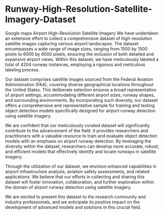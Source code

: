 # Runway-High-Resolution-Satellite-Imagery-Dataset
Google maps Airport High-Resolution Satellite Imagery
We have undertaken an extensive effort to collect a comprehensive dataset of high-resolution satellite images capturing various airport landscapes. The dataset encompasses a wide range of image sizes, ranging from 1500 by 1500 pixels to 6000 by 6000 pixels, ensuring the inclusion of both detailed and expansive airport views. Within this dataset, we have meticulously labeled a total of 4204 runway instances, employing a rigorous and meticulous labeling process.

Our dataset comprises satellite images sourced from the Federal Aviation Administration (FAA), covering diverse geographical locations throughout the United States. This deliberate selection ensures a broad representation of airport settings, accommodating different airport sizes, runway shapes, and surrounding environments. By incorporating such diversity, our dataset offers a comprehensive and representative sample for training and testing object detection models specifically designed for airport runway detection using satellite imagery.

We are confident that our meticulously curated dataset will significantly contribute to the advancement of the field. It provides researchers and practitioners with a valuable resource to train and evaluate object detection models with an emphasis on airport runway detection. By leveraging the diversity within the dataset, researchers can develop more accurate, robust, and efficient models that effectively identify and locate runways in satellite imagery.

Through the utilization of our dataset, we envision enhanced capabilities in airport infrastructure analysis, aviation safety assessments, and related applications. We believe that our efforts in collecting and sharing this dataset will foster innovation, collaboration, and further exploration within the domain of airport runway detection using satellite imagery.

We are excited to present this dataset to the research community and industry professionals, and we anticipate its positive impact on the development of advanced models and solutions in this crucial field.
